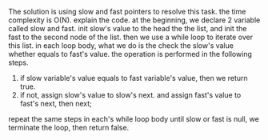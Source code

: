 The solution is using slow and fast pointers to resolve this task. the time complexity is O(N).
explain the code.
at the beginning, we declare 2 variable called slow and fast. init slow's value to the head the the list, and init the fast to the second node of the list.
then we use a while loop to iterate over this list.
in each loop body, what we do is the check the slow's value whether equals to fast's value.
the operation is performed in the following steps.
1. if slow variable's value equals to fast variable's value, then we return true.
2. if not, assign slow's value to slow's next. and assign fast's value to fast's next, then next;

repeat the same steps in each's while loop body until slow or fast is null, we terminate the loop, then return false.
